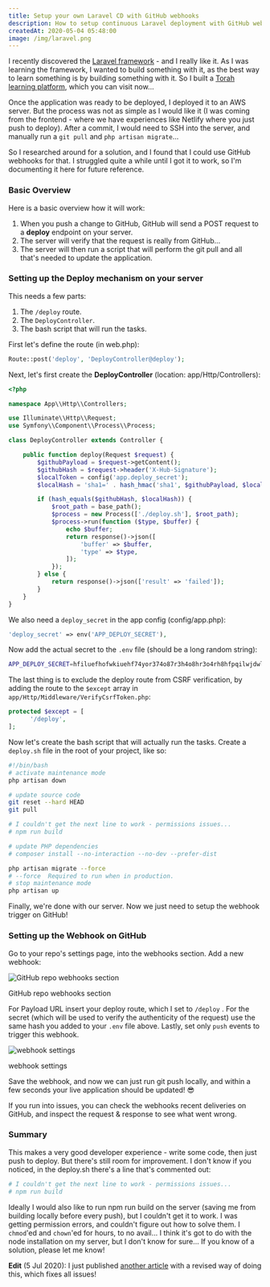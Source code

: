 ```yaml
---
title: Setup your own Laravel CD with GitHub webhooks
description: How to setup continuous Laravel deployment with GitHub webhooks.
createdAt: 2020-05-04 05:48:00
image: /img/laravel.png
---
```


I recently discovered the [Laravel framework](https://laravel.com) - and I really like it. As I was learning the framework, I wanted to build something with it, as the best way to learn something is by building something with it. So I built a [Torah learning platform](https://torah.yiddishe-kop.com/), which you can visit now...

Once the application was ready to be deployed, I deployed it to an AWS server. But the process was not as simple as I would like it (I was coming from the frontend - where we have experiences like Netlify where you just push to deploy). After a commit, I would need to SSH into the server, and manually run a `git pull` and `php artisan migrate`...

So I researched around for a solution, and I found that I could use GitHub webhooks for that. I struggled quite a while until I got it to work, so I'm documenting it here for future reference.

### Basic Overview

Here is a basic overview how it will work:

1.  When you push a change to GitHub, GitHub will send a POST request to a **deploy** endpoint on your server.
2.  The server will verify that the request is really from GitHub...
3.  The server will then run a script that will perform the git pull and all that's needed to update the application.

### Setting up the Deploy mechanism on your server

This needs a few parts:

1.  The `/deploy` route.
2.  The `DeployController`.
3.  The bash script that will run the tasks.

First let's define the route (in web.php):

```php
Route::post('deploy', 'DeployController@deploy');
```

Next, let's first create the **DeployController** (location: app/Http/Controllers):

```php
<?php

namespace App\\Http\\Controllers;

use Illuminate\\Http\\Request;
use Symfony\\Component\\Process\\Process;

class DeployController extends Controller {

    public function deploy(Request $request) {
        $githubPayload = $request->getContent();
        $githubHash = $request->header('X-Hub-Signature');
        $localToken = config('app.deploy_secret');
        $localHash = 'sha1=' . hash_hmac('sha1', $githubPayload, $localToken, false);

        if (hash_equals($githubHash, $localHash)) {
            $root_path = base_path();
            $process = new Process(['./deploy.sh'], $root_path);
            $process->run(function ($type, $buffer) {
                echo $buffer;
                return response()->json([
                    'buffer' => $buffer,
                    'type' => $type,
                ]);
            });
        } else {
            return response()->json(['result' => 'failed']);
        }
    }
}
```

We also need a `deploy_secret` in the app config (config/app.php):

```php
'deploy_secret' => env('APP_DEPLOY_SECRET'),
```

Now add the actual secret to the `.env` file (should be a long random string):

```bash
APP_DEPLOY_SECRET=hfiluefhofwkiuehf74yor374o87r3h4o8hr3o4rh8hfpqilwjdwliuefhlw8f9384i3uh4fi
```

The last thing is to exclude the deploy route from CSRF verification, by adding the route to the `$except` array in `app/Http/Middleware/VerifyCsrfToken.php`:

```php
protected $except = [
      '/deploy',
];
```

Now let's create the bash script that will actually run the tasks. Create a `deploy.sh` file in the root of your project, like so:

```bash
#!/bin/bash
# activate maintenance mode
php artisan down

# update source code
git reset --hard HEAD
git pull

# I couldn't get the next line to work - permissions issues...
# npm run build

# update PHP dependencies
# composer install --no-interaction --no-dev --prefer-dist

php artisan migrate --force
# --force  Required to run when in production.
# stop maintenance mode
php artisan up
```

Finally, we're done with our server. Now we just need to setup the webhook trigger on GitHub!

### Setting up the Webhook on GitHub

Go to your repo's settings page, into the webhooks section. Add a new webhook:

![GitHub repo webhooks section](https://blog.yiddishe-kop.com/storage/canvas/images/BPlm4jQQO9fHfBsmoUGxImbwZrD5raRwZ3jyhqeh.png)

GitHub repo webhooks section

For Payload URL insert your deploy route, which I set to `/deploy` . For the secret (which will be used to verify the authenticity of the request) use the same hash you added to your `.env` file above. Lastly, set only `push` events to trigger this webhook.

![webhook settings](https://blog.yiddishe-kop.com/storage/canvas/images/DWkQKfqstS8SmSqYxjjeO7HNh7Fg7HekcwwKREyQ.png)

webhook settings

Save the webhook, and now we can just run git push locally, and within a few seconds your live application should be updated! 😎

If you run into issues, you can check the webhooks recent deliveries on GitHub, and inspect the request & response to see what went wrong.

### Summary

This makes a very good developer experience - write some code, then just push to deploy. But there's still room for improvement. I don't know if you noticed, in the deploy.sh there's a line that's commented out:

```bash
# I couldn't get the next line to work - permissions issues...
# npm run build
```

Ideally I would also like to run npm run build on the server (saving me from building locally before every push), but I couldn't get it to work. I was getting permission errors, and couldn't figure out how to solve them. I `chmod`'ed and `chown`'ed for hours, to no avail... I think it's got to do with the node installation on my server, but I don't know for sure... If you know of a solution, please let me know!

**Edit** (5 Jul 2020): I just published [another article](/articles/setting-up-a-fresh-server-for-continuous-deployment-with-git) with a revised way of doing this, which fixes all issues!
